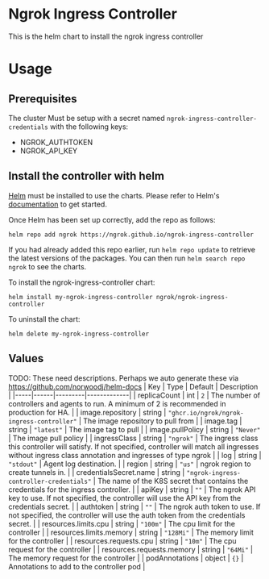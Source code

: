 # Ngrok Ingress Controller

This is the helm chart to install the ngrok ingress controller

# Usage

## Prerequisites

The cluster Must be setup with a secret named `ngrok-ingress-controller-credentials` with the following keys:
* NGROK_AUTHTOKEN
* NGROK_API_KEY

## Install the controller with helm

[Helm](https://helm.sh) must be installed to use the charts.  Please refer to
Helm's [documentation](https://helm.sh/docs) to get started.

Once Helm has been set up correctly, add the repo as follows:

`helm repo add ngrok https://ngrok.github.io/ngrok-ingress-controller`

If you had already added this repo earlier, run `helm repo update` to retrieve
the latest versions of the packages.  You can then run `helm search repo ngrok` to see the charts.

To install the ngrok-ingress-controller chart:

`helm install my-ngrok-ingress-controller ngrok/ngrok-ingress-controller`

To uninstall the chart:

`helm delete my-ngrok-ingress-controller`

## Values

TODO: These need descriptions. Perhaps we auto generate these via https://github.com/norwoodj/helm-docs
| Key | Type | Default | Description |
|-----|------|---------|-------------|
| replicaCount | int | `2` | The number of controllers and agents to run. A minimum of 2 is recommended in production for HA. |
| image.repository | string | `"ghcr.io/ngrok/ngrok-ingress-controller"` | The image repository to pull from |
| image.tag | string | `"latest"` | The image tag to pull |
| image.pullPolicy | string | `"Never"` | The image pull policy |
| ingressClass | string | `"ngrok"` | The ingress class this controller will satisfy. If not specified, controller will match all ingresses without ingress class annotation and ingresses of type ngrok |
| log | string | `"stdout"` | Agent log destination. |
| region | string | `"us"` | ngrok region to create tunnels in. |
| credentialsSecret.name | string | `"ngrok-ingress-controller-credentials"` | The name of the K8S secret that contains the credentials for the ingress controller. |
| apiKey | string | `""` | The ngrok API key to use. If not specified, the controller will use the API key from the credentials secret. |
| authtoken | string | `""` | The ngrok auth token to use. If not specified, the controller will use the auth token from the credentials secret. |
| resources.limits.cpu | string | `"100m"` | The cpu limit for the controller |
| resources.limits.memory | string | `"128Mi"` | The memory limit for the controller |
| resources.requests.cpu | string | `"10m"` | The cpu request for the controller |
| resources.requests.memory | string | `"64Mi"` | The memory request for the controller |
| podAnnotations | object | `{}` | Annotations to add to the controller pod |